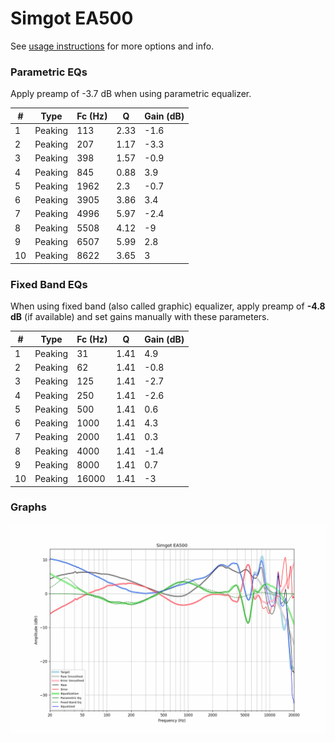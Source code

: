 # Simgot EA500
See [usage instructions](https://github.com/jaakkopasanen/AutoEq#usage) for more options and info.

### Parametric EQs
Apply preamp of -3.7 dB when using parametric equalizer.

|   # | Type    |   Fc (Hz) |    Q |   Gain (dB) |
|-----|---------|-----------|------|-------------|
|   1 | Peaking |       113 | 2.33 |        -1.6 |
|   2 | Peaking |       207 | 1.17 |        -3.3 |
|   3 | Peaking |       398 | 1.57 |        -0.9 |
|   4 | Peaking |       845 | 0.88 |         3.9 |
|   5 | Peaking |      1962 | 2.3  |        -0.7 |
|   6 | Peaking |      3905 | 3.86 |         3.4 |
|   7 | Peaking |      4996 | 5.97 |        -2.4 |
|   8 | Peaking |      5508 | 4.12 |        -9   |
|   9 | Peaking |      6507 | 5.99 |         2.8 |
|  10 | Peaking |      8622 | 3.65 |         3   |

### Fixed Band EQs
When using fixed band (also called graphic) equalizer, apply preamp of **-4.8 dB** (if available) and set gains manually with these parameters.

|   # | Type    |   Fc (Hz) |    Q |   Gain (dB) |
|-----|---------|-----------|------|-------------|
|   1 | Peaking |        31 | 1.41 |         4.9 |
|   2 | Peaking |        62 | 1.41 |        -0.8 |
|   3 | Peaking |       125 | 1.41 |        -2.7 |
|   4 | Peaking |       250 | 1.41 |        -2.6 |
|   5 | Peaking |       500 | 1.41 |         0.6 |
|   6 | Peaking |      1000 | 1.41 |         4.3 |
|   7 | Peaking |      2000 | 1.41 |         0.3 |
|   8 | Peaking |      4000 | 1.41 |        -1.4 |
|   9 | Peaking |      8000 | 1.41 |         0.7 |
|  10 | Peaking |     16000 | 1.41 |        -3   |

### Graphs
![](./Simgot%20EA500.png)
